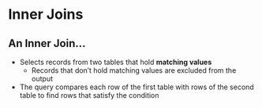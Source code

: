 # Inner Joins

## An Inner Join...
- Selects records from two tables that hold **matching values**
  - Records that don’t hold matching values are excluded from the output
- The query compares each row of the first table with rows of the second table to find rows that satisfy the condition

